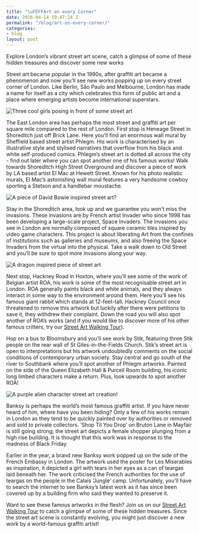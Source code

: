 ```yaml
---
title: "\uFEFFArt on every Corner"
date: 2016-04-14 19:47:24 Z
permalink: "/blog/art-on-every-corner/"
categories:
- blog
layout: post
---
```


Explore London’s vibrant street art scene, catch a glimpse of some of these hidden treasures and discover some new works

Street art became popular in the 1990s, after graffiti art became a phenomenon and now you’ll see new works popping up on every street corner of London. Like Berlin, São Paulo and Melbourne, London has made a name for itself as a city which celebrates this form of public art and a place where emerging artists become international superstars.

<p><img src="{{ site.baseurl }}/images/street-art-walk-770.jpg" alt="Three cool girls posing in front of some street art" /></p>

The East London area has perhaps the most street and graffiti art per square mile compared to the rest of London. First stop is Heneage Street in Shoreditch just off Brick Lane. Here you’ll find an enormous wall mural by Sheffield based street artist Phlegm. His work is characterised by an illustrative style and stylised narratives that overflow from his black and white self-produced comics. Phlegm’s street art is dotted all across the city - find out later where you can spot another one of his famous works! Walk towards Shoreditch High Street Overground and discover a piece of work by LA  based artist El Mac at Hewett Street. Known for his photo realistic murals, El Mac’s astonishing wall mural features a very handsome cowboy sporting a Stetson and a handlebar moustache.  

<p><img src="{{ site.baseurl }}/images/street-art-1-770.jpg" alt="A piece of David Bowie inspired street art?" /></p>

Stay in the Shoreditch area, look up and we guarantee you won’t miss the invasions. These invasions are by French artist Invader who since 1998 has been developing a large-scale project, Space Invaders. The invasions you see in London are normally composed of square ceramic tiles inspired by video game characters. This project is about liberating Art from the confines of institutions such as galleries and museums, and also freeing the Space Invaders from the virtual into the physical. Take a walk down to Old Street and you’ll be sure to spot more invasions along your way.

<p><img src="{{ site.baseurl }}/images/street-art-2-770.jpg" alt="A dragon inspired piece of street art" /></p>

Next stop, Hackney Road in Hoxton, where you’ll see some of the work of Belgian artist ROA, his work is some of the most recognisable street art in London. ROA generally paints black and white animals, and they always interact in some way to the environment around them. Here you’ll see his famous giant rabbit which stands at 12-feet-tall. Hackney Council once threatened to remove this artwork but luckily after there were petitions to save it, they withdrew their complaint. Down the road you will also spot another of ROA’s works (and if you would like to discover more of his other famous critters, try our [Street Art Walking Tour](/tours/street-art-tour-london)).

Hop on a bus to Bloomsbury and you’ll see work by Stik, featuring three Stik people on the rear wall of St Giles-in-the-Fields Church. Stik’s street art is open to interpretations but his artwork undoubtedly comments on the social conditions of contemporary urban society. Stay central and go south of the river to Southbank where you’ll spot another of Phlegm artworks. Painted on the side of the Queen Elizabeth Hall & Purcell Room building, his iconic long limbed characters make a return. Plus, look upwards to spot another ROA!

<p><img src="/images/street-art-3.jpg" alt="A purple alien character street art creation!" /></p>

Banksy is perhaps the world’s most famous graffiti artist. If you have never heard of him, where have you been hiding? Only a few of his works remain in London as they tend to be quickly painted over by authorities or removed and sold to private collectors. ‘Shop Til You Drop’ on Bruton Lane in Mayfair is still going strong; the street art depicts a female shopper plunging from a high rise building. It is thought that this work was in response to the madness of Black Friday.

Earlier in the year, a brand new Banksy work popped up on the side of the French Embassy in London. The artwork used the poster for Les Miserables as inspiration, it depicted a girl with tears in her eyes as a can of teargas laid beneath her. The work criticised the French authorities for the use of teargas on the people in the Calais ‘Jungle’ camp. Unfortunately, you’ll have to search the internet to see Banksy’s latest work as it has since been covered up by a building firm who said they wanted to preserve it.

Want to see these famous artworks in the flesh? Join us on our [Street Art Walking Tour](/tours/street-art-tour-london) to catch a glimpse of some of these hidden treasures. Since the street art scene is constantly evolving, you might just discover a new work by a world-famous graffiti artist!
